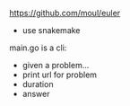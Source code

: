 https://github.com/moul/euler
- use snakemake

main.go is a cli:
- given a problem...
- print url for problem
- duration
- answer


